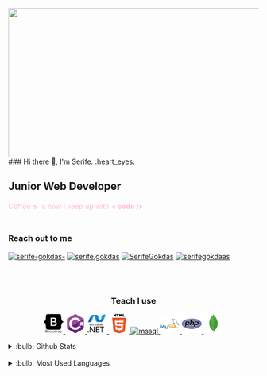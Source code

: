 <img src="https://media.giphy.com/media/v1.Y2lkPTc5MGI3NjExY2JkOWNmZDBhMGU5ZDhhZjYyYjQxMjJjOGEyNmQxMzUwMTM0MjllYyZjdD1n/juyJp5tn5X0J6JRmaG/giphy.gif" align="right" width="550" height="300">

<br />
### Hi there 👋, I'm Serife. :heart_eyes:

## Junior Web Developer 

<font color="pink">Coffee ☕ is how I keep up with **< code />**</font>
<br /><br />

### Reach out to me 
<a href="https://www.linkedin.com/in/serife-gokdas-/" target="blank"><img align="center" src="https://raw.githubusercontent.com/rahuldkjain/github-profile-readme-generator/master/src/images/icons/Social/linked-in-alt.svg" alt="serife-gokdas-" height="30" width="40" /></a>
<a href="https://www.instagram.com/serife.gokdas/?hl=tr" target="blank"><img align="center" src="https://raw.githubusercontent.com/rahuldkjain/github-profile-readme-generator/master/src/images/icons/Social/instagram.svg" alt="serife.gokdas" height="30" width="40" /></a>
<a href="https://twitter.com/SerifeGokdas" target="blank"><img align="center" src="https://raw.githubusercontent.com/rahuldkjain/github-profile-readme-generator/master/src/images/icons/Social/twitter.svg" alt="SerifeGokdas" height="30" width="40" /></a>
<a href="https://medium.com/@serifegokdaas" target="blank"><img align="center" src="https://raw.githubusercontent.com/rahuldkjain/github-profile-readme-generator/master/src/images/icons/Social/medium.svg" alt="serifegokdaas" height="30" width="40" /></a>

<br/>
<br/>

### <p align="center">Teach I use 
<p align="center"> <a href="https://getbootstrap.com" target="_blank"> <img src="https://raw.githubusercontent.com/devicons/devicon/master/icons/bootstrap/bootstrap-plain-wordmark.svg" alt="bootstrap" width="40" height="40"/> </a> <a href="https://www.w3schools.com/cs/" target="_blank"> <img src="https://raw.githubusercontent.com/devicons/devicon/master/icons/csharp/csharp-original.svg" alt="csharp" width="40" height="40"/> </a><a href="https://dotnet.microsoft.com/" target="_blank"> <img src="https://raw.githubusercontent.com/devicons/devicon/master/icons/dot-net/dot-net-original-wordmark.svg" alt="dotnet" width="40" height="40"/> </a><a href="https://www.w3.org/html/" target="_blank"> <img src="https://raw.githubusercontent.com/devicons/devicon/master/icons/html5/html5-original-wordmark.svg" alt="html5" width="40" height="40"/> </a><a href="https://www.microsoft.com/en-us/sql-server" target="_blank"> <img src="https://www.svgrepo.com/show/303229/microsoft-sql-server-logo.svg" alt="mssql" width="40" height="40"/> </a> <a href="https://www.mysql.com/" target="_blank"> <img src="https://raw.githubusercontent.com/devicons/devicon/master/icons/mysql/mysql-original-wordmark.svg" alt="mysql" width="40" height="40"/> </a><a href="https://www.php.net" target="_blank"> <img src="https://raw.githubusercontent.com/devicons/devicon/master/icons/php/php-original.svg" alt="php" width="40" height="40"/> </a>
<a href="https://www.mongodb.com/" target="_blank"> <img src="https://raw.githubusercontent.com/devicons/devicon/master/icons/mongodb/mongodb-original.svg" alt="php" width="40" height="40"/> </a>



<br />


<details>
<summary> :bulb: Github Stats</summary>
<img src="https://github-readme-stats.vercel.app/api?username=SerifeGokdas1&theme=radical">
</details>

<br/>

<details>
<summary> :bulb: Most Used Languages</summary>
<img src="https://github-readme-stats.vercel.app/api/top-langs/?username=SerifeGokdas1&layout=compact">
</details>

